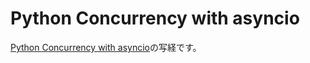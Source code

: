 # Python Concurrency with asyncio

[Python Concurrency with asyncio](https://www.manning.com/books/python-concurrency-with-asyncio?query=python)の写経です。
